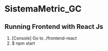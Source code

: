 # SistemaMetric_GC
## Running Frontend with React Js

1. [Console] Go to ./frontend-react
2. $ npm start

